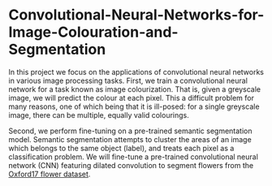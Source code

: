 # Convolutional-Neural-Networks-for-Image-Colouration-and-Segmentation

In this project we  focus on the applications of convolutional neural networks in various image processing tasks. First, we train a convolutional neural network for a task known as image colourization. That is, given a greyscale image, we will predict the colour at each pixel. This a difficult problem for many reasons, one of which being that it is ill-posed: for a single greyscale image, there can be multiple, equally valid colourings. 

Second, we perform fine-tuning on a pre-trained semantic segmentation model. Semantic segmentation attempts to cluster the areas of an image which belongs to the same object (label), and treats each pixel as a classification problem. We will fine-tune a pre-trained convolutional neural network (CNN) featuring dilated convolution to segment flowers from the [Oxford17 flower dataset](http://www.robots.ox.ac.uk/~vgg/data/flowers/17/).
